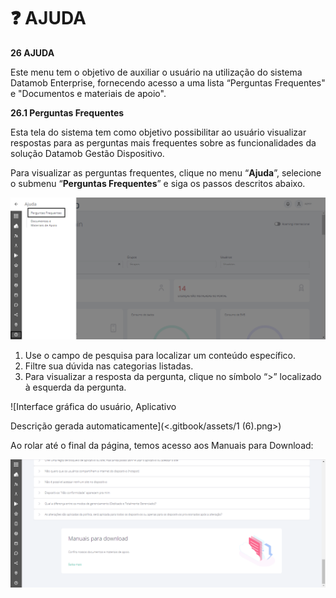 # ❓ AJUDA

**26 AJUDA**

Este menu tem o objetivo de auxiliar o usuário na utilização do sistema Datamob Enterprise, fornecendo acesso a uma lista “Perguntas Frequentes" e "Documentos e materiais de apoio".

**26.1 Perguntas Frequentes**

Esta tela do sistema tem como objetivo possibilitar ao usuário visualizar respostas para as perguntas mais frequentes sobre as funcionalidades da solução Datamob Gestão Dispositivo.

Para visualizar as perguntas frequentes, clique no menu “**Ajuda**”, selecione o submenu “**Perguntas Frequentes**” e siga os passos descritos abaixo.

![](<.gitbook/assets/0 (6).png>)

1. Use o campo de pesquisa para localizar um conteúdo específico.
2. Filtre sua dúvida nas categorias listadas.
3. Para visualizar a resposta da pergunta, clique no símbolo “>” localizado à esquerda da pergunta.

![Interface gráfica do usuário, Aplicativo

Descrição gerada automaticamente](<.gitbook/assets/1 (6).png>)

Ao rolar até o final da página, temos acesso aos Manuais para Download:

![](<.gitbook/assets/2 (3).png>)

